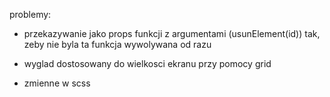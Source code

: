 problemy:
- przekazywanie jako props funkcji z argumentami (usunElement(id))
tak, zeby nie byla ta funkcja wywolywana od razu

- wyglad dostosowany do wielkosci ekranu przy pomocy grid

- zmienne w scss